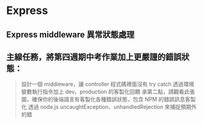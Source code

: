 # Express

## Express middleware 異常狀態處理

## 主線任務，將第四週期中考作業加上更嚴謹的錯誤狀態：
> 設計一個 middleware，讓 controller 程式碼裡面沒有 try catch
> 透過環境變數執行指令加上 dev、production 的客製化回饋
> 承第二點，請觀看此張圖，確保你的後端語言有客製化各種錯誤狀態，包含 NPM 的錯誤訊息客製化
> 透過 node.js uncaughtException、unhandledRejection 來捕捉預期外的錯